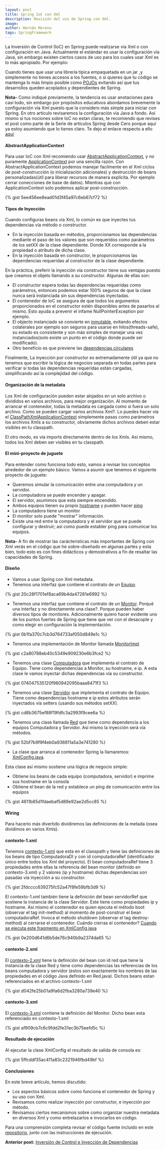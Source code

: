 ```yaml
---
layout: post
title: Spring IoC con Xml
description: Revisión del uso de Spring con Xml.
image: 
author: Hernán Moreno
tags: SpringFramework
---
```


La Inversión de Control (IoC) en Spring puede realizarse vía Xml o con configuración en Java. Actualmente el estándar es usar la configuración vía Java, sin embargo existen ciertos casos de uso para los cuales usar Xml es lo más apropiado. Por ejemplo:

Cuando tienes que usar una librería  típica empaquetada en un jar ,y simplemente no tienes accesos a los fuentes, o si quieres que tu código se mantenga lo más limpio posible como [POJOs](https://es.wikipedia.org/wiki/Plain_Old_Java_Object)  evitando así que tus desarrollos queden acoplados y dependientes de Spring. 

**Nota-** Como indiqué previamente, la tendencia es usar anotaciones para casi todo, sin embargo por propósitos educativos abordamos brevemente la configuración vía Xml puesto que la considero más simple para iniciar con Spring. En otro artículo revisaremos la configuración vía Java a fondo. Así mismo si tus nociones sobre IoC no estan claras, te recomiendo que revises el post como parte de la Serie de artículos Spring desde Cero porque aquí ya estoy asumiendo que lo tienes claro. Te dejo el enlace respecto a ello [aquí]({{site.url}}/2020/12/28/ioc-di.html) 


#### AbstractApplicationContext

Para usar IoC con Xml recomiendo usar [AbstractApplicationContext](https://docs.spring.io/spring-framework/docs/current/javadoc-api/org/springframework/context/support/AbstractApplicationContext.html), y no puramente [ApplicationContext](https://docs.spring.io/spring-framework/docs/current/javadoc-api/org/springframework/context/ApplicationContext.html) por una sencilla razón. Con AbstractApplicationContext podemos manejar facilmente en el Xml ciclos de post-construcción (o inicialización adicionales) y destrucción de beans personalizadas(útil para liberar recursos de manera explícita. Por ejemplo cerrar conecciones de base de datos). Mientras que con ApplicationContext solo podemos aplicar post-construcción.

{% gist 5ee456ee8ead01d3f45a97c6eb67cf72 %}

#### Tipos de Inyección
Cuando configuras beans vía Xml, lo común es que inyectes tus dependencias vía método o constructor. 

* En la inyección basada en métodos, proporcionamos las dependencias mediante el paso de los valores que son requeridos como parámetros de los setXX de la clase dependiente. Donde XX corresponde a la propiedad o atributo de dicha clase. 
* En la inyección basada en constructor, le proporcionamos las dependencias requeridas al constructor de la clase dependiente.

En la práctica, preferir la inyección vía constructor tiene sus ventajas puesto que creamos el objeto llamando a su constructor. Algunas de ellas son:
* El constructor espera todas las dependencias requeridas como parámetros, entonces podemos estar 100% seguros de que la clase nunca será instanciada sin sus dependencias inyectadas. 
* El contenedor de IoC se asegura de que todos los argumentos proporcionados en el constructor estén disponibles antes de pasarlos al mismo. Esto ayuda a prevenir el infame NullPointerException por ejemplo. 
* El objecto instanciado se convierte en [inmutable](https://es.wikipedia.org/wiki/Objeto_inmutable), evitando efectos colaterales por ejemplo son seguros para usarse en hilos(threads-safe), su estado es consistente y son más simples de manejar una vez instanciados(solo existe un punto en el código donde puede ser modificado).
* Otro beneficio es que previene las [dependencias circulares](https://es.qaz.wiki/wiki/Circular_dependency)

Finalmente, La inyección por constructor es extremadamente útil ya que no tenemos que escribir la lógica de negocios separada en todas partes para verificar si todas las dependencias requeridas están cargadas, simplificando así la complejidad del código.

#### Organización de la metadata
Los Xml de configuración pueden estar alojados en un solo archivo o divididos en varios archivos, para mejor organización. Al momento de arrancar el contenedor, todas la metadata es cargada como si fuera un solo archivo. Como se pueden cargar varios archivos Xml?. Lo puedes hacer vía el [ClassPathXmlApplicationContext](https://docs.spring.io/spring-framework/docs/current/javadoc-api/org/springframework/context/support/ClassPathXmlApplicationContext.html) simplemente pasas como parámetros los archivos Xmls a su constructor, obviamente dichos archivos deben estar visibles en tu classpath.

El otro modo, es vía imports directamente dentro de los Xmls. Así mismo, todos los Xml deben ser visibles en tu classpath.  

#### El mini-proyecto de juguete
Para entender como funciona todo esto, vamos a revisar los conceptos alrededor de un ejemplo básico. Vamos a asumir que tenemos el siguiente proyecto de juguete:
* Queremos simular la comunicación entre una computadora y un servidor.
* La computadora se puede encender y apagar.
* El servidor, asumimos que esta siempre encendido.
* Ambos equipos tienen su propio [hostname](https://es.wikipedia.org/wiki/Hostname) y pueden hacer [ping](https://es.wikipedia.org/wiki/Ping)
* La computadora tiene un monitor
* El monitor solo puede "mostrar" información.
* Existe una red entre la computadora y el servidor que se puede configurar y destruir; asi como puede establer ping para comunicar los equipos.

**Nota-** A fín de mostrar las carácteristicas más importantes de Spring con Xml verás en el código que he sobre-diseñado en algunas partes y esta bien, todo esto es con fines didácticos y demostrativos a fín de resaltar las capacidades de Spring.

#### Diseño
* Vamos a usar Spring con Xml metadata. 
* Tenemos una interfaz que contiene el contrato de un [Equipo](https://github.com/sistecma/spring-desde-cero/blob/1fcdf6dc9bd1319b3a8fbf401c638ad25aad9ea3/app/ioc-di-xml/src/main/java/com/sistecma/springdesdecero/iocdi/Equipo.java#L3)

{% gist 20c28f1701ef8aca69b4da47281e6992 %}

* Tenemos una interfaz que contiene el contrato de un [Monitor](https://github.com/sistecma/spring-desde-cero/blob/1fcdf6dc9bd1319b3a8fbf401c638ad25aad9ea3/app/ioc-di-xml/src/main/java/com/sistecma/springdesdecero/iocdi/Monitor.java#L3). Porqué una interfaz y no directamente una clase?. Porque pueden haber diversos tipos de monitores. Adicionalmente quiero hacer evidente uno de los puntos fuertes de Spring que tiene que ver con el desacople y como elegir en configuración la implementación.

{% gist 0b1fa370c7cb3d764733af050d849e1c %}

* Tenemos una implementación de Monitor llamada [MonitorImpl](https://github.com/sistecma/spring-desde-cero/blob/1fcdf6dc9bd1319b3a8fbf401c638ad25aad9ea3/app/ioc-di-xml/src/main/java/com/sistecma/springdesdecero/iocdi/MonitorImpl.java#L4)  

{% gist c2a80788eb40c5349e909230e6b3fce2 %}

* Tenemos una clase [Computadora](https://github.com/sistecma/spring-desde-cero/blob/1fcdf6dc9bd1319b3a8fbf401c638ad25aad9ea3/app/ioc-di-xml/src/main/java/com/sistecma/springdesdecero/iocdi/ComputadoraDI.java#L3) que implementa el contrato de Equipo. Tiene como dependencias a Monitor, su hostname, e ip. A esta clase le vamos inyectar dichas dependencias vía su constructor. 

{% gist 074047535120f980942095baaa8471f3 %}

* Tenemos una clase [Servidor](https://github.com/sistecma/spring-desde-cero/blob/1fcdf6dc9bd1319b3a8fbf401c638ad25aad9ea3/app/ioc-di-xml/src/main/java/com/sistecma/springdesdecero/iocdi/Servidor.java#L4) que implementa el contrato de Equipo. Tiene como dependencias hostname e ip estos atributos serán inyectados vía setters (usando sus métodos setXX).

{% gist cd8b3675ef88f19fdfc3a2993f9cee6a %}

* Tenemos una clase llamada [Red](https://github.com/sistecma/spring-desde-cero/blob/a4e5948dbda5336f49d5390bb31b7d568d294f65/app/ioc-di-xml/src/main/java/com/sistecma/springdesdecero/iocdi/Red.java#L4) que tiene como dependencia a los equipos Computadora y Servidor. Así mismo la inyección será vía métodos. 

{% gist 52bf7b9f9f4eb0a938811a5a3e741280 %}

* La clase que arranca al contenedor Spring la llamaremos: [XmlConfig.java](https://github.com/sistecma/spring-desde-cero/blob/1fcdf6dc9bd1319b3a8fbf401c638ad25aad9ea3/app/ioc-di-xml/src/main/java/com/sistecma/springdesdecero/iocdi/XmlConfig.java#L6). 

Esta clase así mismo sostiene una lógica de negocio simple:
* Obtiene los beans de cada equipo (computadora, servidor) e imprime sus hostname en la consola
* Obtiene el bean de la red y establece un ping de comunicación entre los equipos

{% gist 4611b85d1fdaebaf5d89e92ae2d5cc85 %}


#### Wiring
Para hacerlo más divertido dividiremos las definiciones de la metada (osea dividimos en varios Xmls). 

#### contexto-1.xml
Tenemos [contexto-1.xml](https://github.com/sistecma/spring-desde-cero/blob/master/app/ioc-di-xml/src/main/resources/contexto-1.xml) que esta en el classpath y tiene las definiciones de los beans de tipo ComputadoraDI y con id computadoraRef (identificador único entre todos los Xml del proyecto). El bean computadoraRef tiene 3 propiedades entre ellas la referencia del bean monitor (definido en contexto-3.xml) y 2 valores (ip y hostname) dichas dependencias son pasadas vía inyección a su constructor.

{% gist 2fdcccc639275fc52a47f8fe59bfb3d9 %}

El contexto-1.xml también tiene la definición del bean servidorRef que sostiene la instancia de la clase Servidor. Este tiene como propiedades ip y hostname. Así mismo el contenedor es quien ejecuta el método boot (observar el tag init-method) al momento de post-construir el bean computadoraRef. Invoca el método shutdown (observar el tag destroy-method) al cerrarse el contenedor. Cuándo cierras el contenedor? [Cuando se ejecuta este fragmento en XmlConfig.java](https://github.com/sistecma/spring-desde-cero/blob/a4e5948dbda5336f49d5390bb31b7d568d294f65/app/ioc-di-xml/src/main/java/com/sistecma/springdesdecero/iocdi/XmlConfig.java#L33)

{% gist 0e200d641d6b5de76c940b9a2374da65 %}


#### contexto-2.xml
El [contexto-2.xml](https://github.com/sistecma/spring-desde-cero/blob/master/app/ioc-di-xml/src/main/resources/contexto-2.xml) tiene la definición del bean con id red que tiene la instancia de la clase Red y tiene como dependencias las referencias de los beans computadora y servidor (estos son exactamente los nombres de las propiedades en el código Java definido en Red.java). Dichos beans estan referenciados en el archivo contexto-1.xml

{% gist d042fe25b01a9fa6d2fba3280a739e40 %}

#### contexto-3.xml
El [contexto-3.xml](https://github.com/sistecma/spring-desde-cero/blob/master/app/ioc-di-xml/src/main/resources/contexto-3.xml) contiene la definición del Monitor. Dicho bean esta referenciado en contexto-1.xml

{% gist af909cb7c6c9fdd2fe31ec3b75eefd5c %}

#### Resultado de ejecución
Al ejecutar la clase XmlConfig el resultado de salida de consola es:

{% gist 5ffcddf35ac411a83c2321946fbd49bf %}

#### Conclusiones

En este breve artículo, hemos discutido: 
* Los aspectos básicos sobre como funciona el contenedor de Spring y su uso con Xml. 
* Revisamos como realizar inyección por constructor, e inyección por método. 
* Revisamos ciertos mecanismos sobre como organizar nuestra metadata en diversos Xml y como entrelazarlos e invocarlos en código.

Para una comprensión completa revisar el código fuente incluido en este [repositorio](https://github.com/sistecma/spring-desde-cero), junto con las instrucciones de ejecución.         

**Anterior post:** [Inversión de Control e Inyección de Dependencias](https://sistecma.github.io/2020/12/28/ioc-di.html)